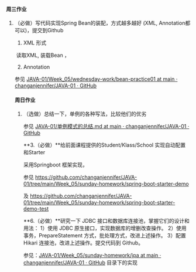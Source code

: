 #### 周三作业

1. （必做）写代码实现Spring Bean的装配，方式越多越好 (XML, Annotation都可以)，提交到Github

   1)  XML 形式

   ​    读取XML, 装载Bean ， 

   2)  Annotation

   参见 [JAVA-01/Week_05/wednesday-work/bean-practice01 at main · changanjennifer/JAVA-01 · GitHub](https://github.com/changanjennifer/JAVA-01/tree/main/Week_05/wednesday-work/bean-practice01)

   

   #### 周日作业

   1. （选做）总结一下，单例的各种写法，比较他们的优劣

      参见 [JAVA-01/单例模式的总结.md at main · changanjennifer/JAVA-01 · GitHub](https://github.com/changanjennifer/JAVA-01/blob/main/Week_05/sunday-homework/单例模式的总结.md)

      **3.（必做）**给前面课程提供的Student/Klass/School 实现自动配置和Starter
      
      采用Springboot 框架实现， 
      
      参见 https://github.com/changanjennifer/JAVA-01/tree/main/Week_05/sunday-homework/spring-boot-starter-demo
      
      及 https://github.com/changanjennifer/JAVA-01/tree/main/Week_05/sunday-homework/spring-boot-starter-demo-test
      
      **6.（必做）**研究一下 JDBC 接口和数据库连接池，掌握它们的设计和用法：
      1）使用 JDBC 原生接口，实现数据库的增删改查操作。
      2）使用事务，PrepareStatement 方式，批处理方式，改进上述操作。
      3）配置 Hikari 连接池，改进上述操作。提交代码到 Github。
      
      参见：[JAVA-01/Week_05/sunday-homework/jpa at main · changanjennifer/JAVA-01 · GitHub](https://github.com/changanjennifer/JAVA-01/tree/main/Week_05/sunday-homework/jpa) 目录下的实现

